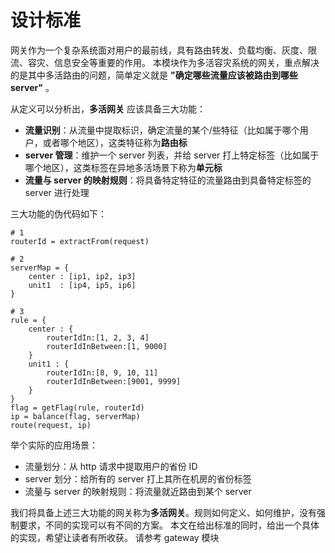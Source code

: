 # 设计标准
网关作为一个复杂系统面对用户的最前线，具有路由转发、负载均衡、灰度、限流、容灾、信息安全等重要的作用。
本模块作为多活容灾系统的网关，重点解决的是其中多活路由的问题，简单定义就是 **"确定哪些流量应该被路由到哪些 server"** 。

从定义可以分析出，**多活网关** 应该具备三大功能：

 - **流量识别**：从流量中提取标识，确定流量的某个/些特征（比如属于哪个用户，或者哪个地区），这类特征称为**路由标**
 - **server 管理**：维护一个 server 列表，并给 server 打上特定标签（比如属于哪个地区），这类标签在异地多活场景下称为**单元标**
 - **流量与 server 的映射规则**：将具备特定特征的流量路由到具备特定标签的 server 进行处理

三大功能的伪代码如下：

```
# 1
routerId = extractFrom(request)

# 2
serverMap = {
    center : [ip1, ip2, ip3]
    unit1  : [ip4, ip5, ip6]
}

# 3
rule = {
    center : {
        routerIdIn:[1, 2, 3, 4]
        routerIdInBetween:[1, 9000]
    } 
    unit1 : {
        routerIdIn:[8, 9, 10, 11]
        routerIdInBetween:[9001, 9999]
    }   
}
flag = getFlag(rule, routerId)
ip = balance(flag, serverMap)
route(request, ip)    
```

举个实际的应用场景：

 - 流量划分：从 http 请求中提取用户的省份 ID
 - server 划分：给所有的 server 打上其所在机房的省份标签
 - 流量与 server 的映射规则：将流量就近路由到某个 server
 
我们将具备上述三大功能的网关称为**多活网关**。规则如何定义、如何维护，没有强制要求，不同的实现可以有不同的方案。
本文在给出标准的同时，给出一个具体的实现，希望让读者有所收获。
请参考 gateway 模块
